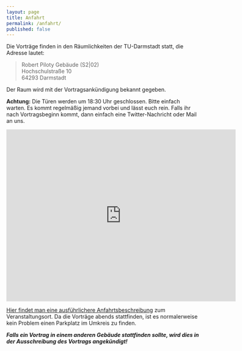 ```yaml
---
layout: page
title: Anfahrt
permalink: /anfahrt/
published: false
---
```


Die Vorträge finden in den Räumlichkeiten der TU-Darmstadt statt, die Adresse lautet:

> Robert Piloty Gebäude (S2|02)  
> Hochschulstraße 10  
> 64293 Darmstadt

Der Raum wird mit der Vortragsankündigung bekannt gegeben.

__Achtung:__ Die Türen werden um 18:30 Uhr geschlossen. Bitte einfach warten. Es kommt regelmäßig jemand vorbei und lässt euch rein. Falls ihr nach Vortragsbeginn kommt, dann einfach eine Twitter-Nachricht oder Mail an uns.

<iframe src="https://www.google.com/maps/embed?pb=!1m18!1m12!1m3!1d2571.1329402711945!2d8.654551999999999!3d49.87753!2m3!1f0!2f0!3f0!3m2!1i1024!2i768!4f13.1!3m3!1m2!1s0x47bd706132589c0d%3A0x4e48e85daa8d539b!2sTechnische+Universit%C3%A4t+Darmstadt%3A+Fachbereich+Informatik!5e0!3m2!1sde!2sde!4v1433183889462" width="600" height="450" frameborder="0" style="border:0"></iframe>

[Hier findet man eine ausführlichere Anfahrtsbeschreibung](https://www.informatik.tu-darmstadt.de/fb20/kontakt_und_anreise/index.de.jsp) zum Veranstaltungsort. Da die Vorträge abends stattfinden, ist es normalerweise kein Problem einen Parkplatz im Umkreis zu finden.

___Falls ein Vortrag in einem anderen Gebäude stattfinden sollte, wird dies in der Ausschreibung des Vortrags angekündigt!___
